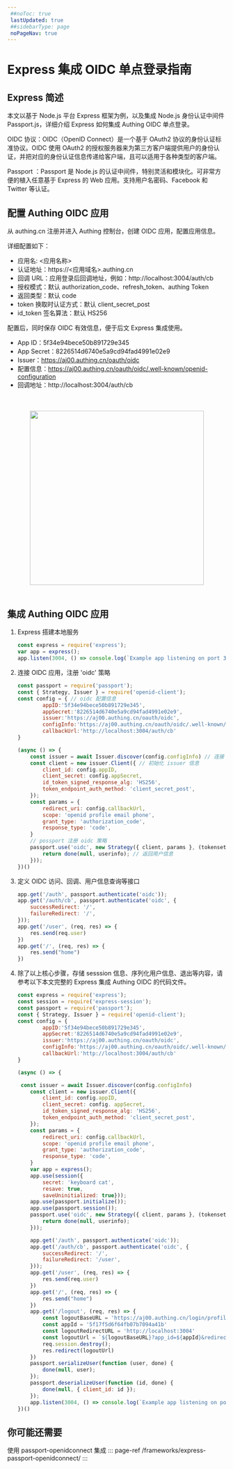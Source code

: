 ```yaml
---
 ##noToc: true
 lastUpdated: true
 ##sidebarType: page
 noPageNav: true
---
```


# Express 集成 OIDC 单点登录指南

## Express 简述
本文以基于 Node.js 平台 Express 框架为例，以及集成 Node.js 身份认证中间件 Passport.js，详细介绍 Express 如何集成 Authing OIDC 单点登录。

OIDC 协议：OIDC（OpenID Connect）是一个基于 OAuth2 协议的身份认证标准协议。OIDC 使用 OAuth2 的授权服务器来为第三方客户端提供用户的身份认证，并把对应的身份认证信息传递给客户端，且可以适用于各种类型的客户端。

Passport ：Passport 是 Node.js 的认证中间件，特别灵活和模块化。可非常方便的植入任意基于 Express 的 Web 应用。支持用户名密码、Facebook 和 Twitter 等认证。

## 配置 Authing OIDC 应用
从 authing.cn 注册并进入 Authing 控制台，创建 OIDC 应用，配置应用信息。

详细配置如下：
- 应用名: <应用名称>
- 认证地址：https://<应用域名>.authing.cn
- 回调 URL：应用登录后回调地址，例如：http://localhost:3004/auth/cb
- 授权模式：默认 authorization_code、refresh_token、authing Token
- 返回类型：默认 code
- token 换取时认证方式：默认 client_secret_post
- id_token 签名算法：默认 HS256

配置后，同时保存 OIDC 有效信息，便于后文 Express 集成使用。

- App ID：5f34e94bece50b891729e345
- App Secret：8226514d6740e5a9cd94fad4991e02e9
- Issuer：https://aj00.authing.cn/oauth/oidc
- 配置信息：https://aj00.authing.cn/oauth/oidc/.well-known/openid-configuration
- 回调地址：http://localhost:3004/auth/cb

<img src="@imagesZhCn/integration/express/step.png" height=400 style="display:block;margin:50px auto;">

## 集成 Authing OIDC 应用

1. Express 搭建本地服务
    ```javascript
    const express = require('express');
    var app = express();
    app.listen(3004, () => console.log(`Example app listening on port 3004!`))
    ```
2. 连接 OIDC 应用，注册 'oidc' 策略

    ```javascript
    const passport = require('passport');
    const { Strategy, Issuer } = require('openid-client');
    const config = { // oidc 配置信息
            appID:'5f34e94bece50b891729e345',
            appSecret:'8226514d6740e5a9cd94fad4991e02e9',
            issuer:'https://aj00.authing.cn/oauth/oidc',
            configInfo:'https://aj00.authing.cn/oauth/oidc/.well-known/openid-configuration',
            callbackUrl:'http://localhost:3004/auth/cb'
    }
    
    (async () => {
        const issuer = await Issuer.discover(config.configInfo) // 连接 oidc 应用
        const client = new issuer.Client({ // 初始化 issuer 信息
            client_id: config.appID,
            client_secret: config.appSecret,
            id_token_signed_response_alg: 'HS256',
            token_endpoint_auth_method: 'client_secret_post',
        });
        const params = {
            redirect_uri: config.callbackUrl,
            scope: 'openid profile email phone',
            grant_type: 'authorization_code',
            response_type: 'code',
        }
        // possport 注册 oidc 策略
        passport.use('oidc', new Strategy({ client, params }, (tokenset, userinfo, done) => {
            return done(null, userinfo); // 返回用户信息
        }));
    })()
    
    ```

3. 定义 OIDC 访问、回调、用户信息查询等接口

    ```javascript
    app.get('/auth', passport.authenticate('oidc'));
    app.get('/auth/cb', passport.authenticate('oidc', {
        successRedirect: '/',
        failureRedirect: '/',
    }));
    app.get('/user', (req, res) => {
        res.send(req.user)
    })
    app.get('/', (req, res) => {
        res.send("home")
    })
    
    ```

4. 除了以上核心步骤，存储 sesssion 信息、序列化用户信息、退出等内容，请参考以下本文完整的 Express 集成 Authing OIDC 的代码文件。

    ```javascript
    const express = require('express');
    const session = require('express-session');
    const passport = require('passport');
    const { Strategy, Issuer } = require('openid-client');
    const config = {
            appID:'5f34e94bece50b891729e345',
            appSecret:'8226514d6740e5a9cd94fad4991e02e9',
            issuer:'https://aj00.authing.cn/oauth/oidc',
            configInfo:'https://aj00.authing.cn/oauth/oidc/.well-known/openid-configuration',
            callbackUrl:'http://localhost:3004/auth/cb'
    }
    
    (async () => {
    
     const issuer = await Issuer.discover(config.configInfo)
        const client = new issuer.Client({
            client_id: config.appID,
            client_secret: config. appSecret,
            id_token_signed_response_alg: 'HS256',
            token_endpoint_auth_method: 'client_secret_post',
        });
        const params = {
            redirect_uri: config.callbackUrl,
            scope: 'openid profile email phone',
            grant_type: 'authorization_code',
            response_type: 'code',
        }
        var app = express();
        app.use(session({
            secret: 'keyboard cat',
            resave: true,
            saveUninitialized: true}));
        app.use(passport.initialize());
        app.use(passport.session());
        passport.use('oidc', new Strategy({ client, params }, (tokenset, userinfo, done) => {
            return done(null, userinfo);
        }));
    
        app.get('/auth', passport.authenticate('oidc'));
        app.get('/auth/cb', passport.authenticate('oidc', {
            successRedirect: '/',
            failureRedirect: '/user',
        }));
        app.get('/user', (req, res) => {
            res.send(req.user)
        })
        app.get('/', (req, res) => {
            res.send("home")
        })
        app.get('/logout', (req, res) => {
            const logoutBaseURL = 'https://aj00.authing.cn/login/profile/logout'
            const appId = '5f17f5d6f64fb07b7094a41b'
            const logoutRedirectURL = 'http://localhost:3004'
            const logoutUrl = `${logoutBaseURL}?app_id=${appId}&redirect_uri=${logoutRedirectURL}`
            req.session.destroy();
            res.redirect(logoutUrl)
        })
        passport.serializeUser(function (user, done) {
            done(null, user);
        });
        passport.deserializeUser(function (id, done) {
            done(null, { client_id: id });
        });
        app.listen(3004, () => console.log(`Example app listening on port 3004!`))
    })()
    
    ```
## 你可能还需要

使用 passport-openidconnect 集成
::: page-ref /frameworks/express-passport-openidconnect/
:::

